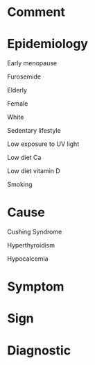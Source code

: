 # Comment

# Epidemiology

Early menopause

Furosemide

Elderly

Female

White

Sedentary lifestyle

Low exposure to UV light

Low diet Ca

Low diet vitamin D

Smoking

# Cause

Cushing Syndrome

Hyperthyroidism

Hypocalcemia

# Symptom

# Sign

# Diagnostic
